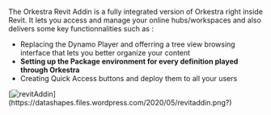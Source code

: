 The Orkestra Revit Addin is a fully integrated version of Orkestra right inside Revit. It lets you access and manage your online hubs/workspaces and also delivers some key functionnalities such as : 
* Replacing the Dynamo Player and offerring a tree view browsing interface that lets you better organize your content
* **Setting up the Package environment for every definition played through Orkestra**
* Creating Quick Access buttons and deploy them to all your users

[![revitAddin](https://datashapes.files.wordpress.com/2020/05/revitaddin.png?)](https://datashapes.files.wordpress.com/2020/05/revitaddin.png?)